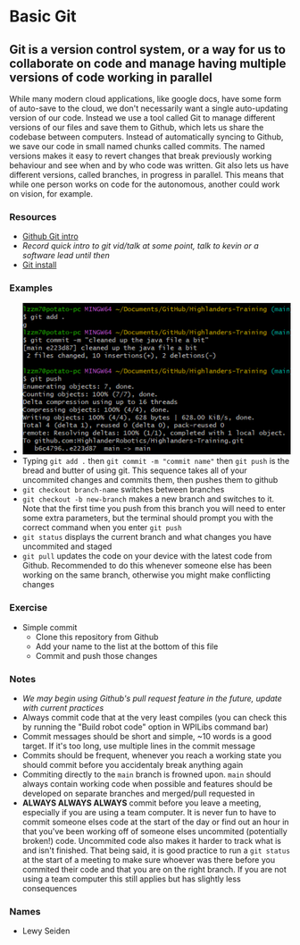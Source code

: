 # Basic Git

## Git is a version control system, or a way for us to collaborate on code and manage having multiple versions of code working in parallel

While many modern cloud applications, like google docs, have some form of auto-save to the cloud, we don't necessarily want a single auto-updating version of our code. Instead we use a tool called Git to manage different versions of our files and save them to Github, which lets us share the codebase between computers. Instead of automatically syncing to Github, we save our code in small named chunks called commits. The named versions makes it easy to revert changes that break previously working behaviour and see when and by who code was written. Git also lets us have different versions, called branches, in progress in parallel. This means that while one person works on code for the autonomous, another could work on vision, for example.

### Resources

- [Github Git intro](https://docs.github.com/en/get-started/using-git/about-git)
- *Record quick intro to git vid/talk at some point, talk to kevin or a software lead until then*
- [Git install](https://gitforwindows.org/)

### Examples

- ![A simple demonstration of commiting and pushing some changes in git](Assets/GitExample.png)
- Typing `git add .` then `git commit -m "commit name"` then `git push` is the bread and butter of using git. This sequence takes all of your uncommited changes and commits them, then pushes them to github
- `git checkout branch-name` switches between branches
- `git checkout -b new-branch` makes a new branch and switches to it. Note that the first time you push from this branch you will need to enter some extra parameters, but the terminal should prompt you with the correct command when you enter `git push`
- `git status` displays the current branch and what changes you have uncommited and staged
- `git pull` updates the code on your device with the latest code from Github. Recommended to do this whenever someone else has been working on the same branch, otherwise you might make conflicting changes

### Exercise

- Simple commit
  - Clone this repository from Github
  - Add your name to the list at the bottom of this file
  - Commit and push those changes

### Notes

- *We may begin using Github's pull request feature in the future, update with current practices*
- Always commit code that at the very least compiles (you can check this by running the "Build robot code" option in WPILibs command bar)
- Commit messages should be short and simple, ~10 words is a good target. If it's too long, use multiple lines in the commit message
- Commits should be frequent, whenever you reach a working state you should commit before you accidentaly break anything again
- Commiting directly to the `main` branch is frowned upon. `main` should always contain working code when possible and features should be developed on separate branches and merged/pull requested in
- **ALWAYS ALWAYS ALWAYS** commit before you leave a meeting, especially if you are using a team computer. It is never fun to have to commit someone elses code at the start of the day or find out an hour in that you've been working off of someone elses uncommited (potentially broken!) code. Uncommited code also makes it harder to track what is and isn't finished. That being said, it is good practice to run a `git status` at the start of a meeting to make sure whoever was there before you commited their code and that you are on the right branch. If you are not using a team computer this still applies but has slightly less consequences

### Names

- Lewy Seiden
